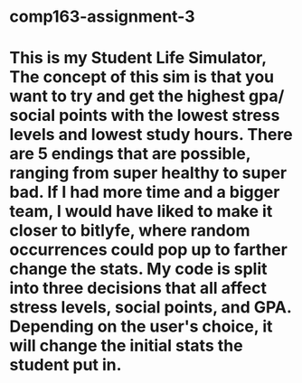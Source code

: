 # comp163-assignment-3

# This is my Student Life Simulator, The concept of this sim is that you want to try and get the highest gpa/ social points with the lowest stress levels and lowest study hours. There are 5 endings that are possible, ranging from super healthy to super bad. If I had more time and a bigger team, I would have liked to make it closer to bitlyfe, where random occurrences could pop up to farther change the stats. My code is split into three decisions that all affect stress levels, social points, and GPA. Depending on the user's choice, it will change the initial stats the student put in.
